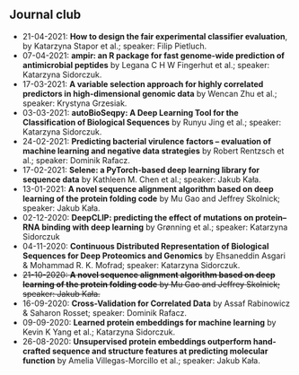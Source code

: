 ## Journal club

 - 21-04-2021: **How to design the fair experimental classifier evaluation**, by Katarzyna Stapor et al.; speaker: Filip Pietluch.
 - 07-04-2021: **ampir: an R package for fast genome-wide prediction of antimicrobial peptides** by Legana C H W Fingerhut et al.; speaker: Katarzyna Sidorczuk.
 - 17-03-2021: **A variable selection approach for highly correlated predictors in high-dimensional genomic data** by Wencan Zhu et al.; speaker: Krystyna Grzesiak.
 - 03-03-2021: **autoBioSeqpy: A Deep Learning Tool for the Classification of Biological Sequences** by Runyu Jing et al.; speaker: Katarzyna Sidorczuk.
 - 24-02-2021: **Predicting bacterial virulence factors – evaluation of machine learning and negative data strategies** by Robert Rentzsch et al.; speaker: Dominik Rafacz. 
 - 17-02-2021: **Selene: a PyTorch-based deep learning library for sequence data** by Kathleen M. Chen et al.; speaker: Jakub Kała.
 - 13-01-2021: **A novel sequence alignment algorithm based on deep learning of the protein folding code** by Mu Gao and Jeffrey Skolnick; speaker: Jakub Kała.
 - 02-12-2020: **DeepCLIP: predicting the effect of mutations on protein–RNA binding with deep learning** by Grønning et al.; speaker: Katarzyna Sidorczuk
 - 04-11-2020: **Continuous Distributed Representation of Biological Sequences for Deep Proteomics and Genomics** by Ehsaneddin Asgari & Mohammad R. K. Mofrad; speaker: Katarzyna Sidorczuk.
 - <strike>21-10-2020: **A novel sequence alignment algorithm based on deep learning of the protein folding code** by Mu Gao and Jeffrey Skolnick; speaker: Jakub Kała.</strike>
 - 16-09-2020: **Cross-Validation for Correlated Data** by Assaf Rabinowicz & Saharon Rosset; speaker: Dominik Rafacz.
 - 09-09-2020: **Learned protein embeddings for machine learning** by Kevin K Yang et al.; Katarzyna Sidorczuk.
 - 26-08-2020: **Unsupervised protein embeddings outperform hand-crafted sequence and structure features at predicting molecular function** by Amelia Villegas-Morcillo et al.; speaker: Jakub Kała.
